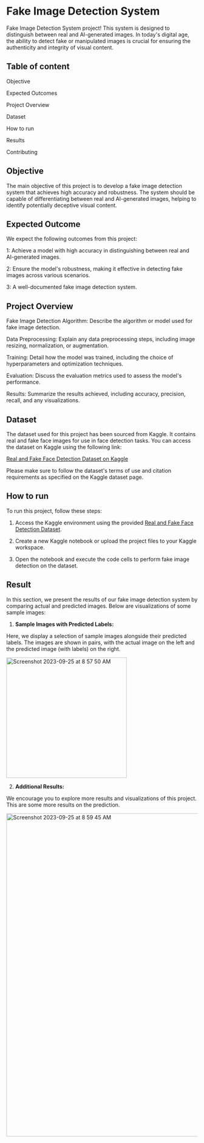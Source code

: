 
# Fake Image Detection System

Fake Image Detection System project! This system is designed to distinguish between real and AI-generated images. In today's digital age, the ability to detect fake or manipulated images is crucial for ensuring the authenticity and integrity of visual content.

## Table of content

Objective

Expected Outcomes

Project Overview

Dataset

How to run

Results

Contributing

## Objective

The main objective of this project is to develop a fake image detection system that achieves high accuracy and robustness. The system should be capable of differentiating between real and AI-generated images, helping to identify potentially deceptive visual content.
## Expected Outcome

We expect the following outcomes from this project:

1: Achieve a model with high accuracy in distinguishing between real and AI-generated images.

2: Ensure the model's robustness, making it effective in detecting fake images across various scenarios.

3: A well-documented fake image detection system.

## Project Overview

Fake Image Detection Algorithm: Describe the algorithm or model used for fake image detection.

Data Preprocessing: Explain any data preprocessing steps, including image resizing, normalization, or augmentation.

Training: Detail how the model was trained, including the choice of hyperparameters and optimization techniques.

Evaluation: Discuss the evaluation metrics used to assess the model's performance.

Results: Summarize the results achieved, including accuracy, precision, recall, and any visualizations.

## Dataset

The dataset used for this project has been sourced from Kaggle. It contains real and fake face images for use in face detection tasks. You can access the dataset on Kaggle using the following link:

[Real and Fake Face Detection Dataset on Kaggle](https://www.kaggle.com/datasets/ciplab/real-and-fake-face-detection/code)

Please make sure to follow the dataset's terms of use and citation requirements as specified on the Kaggle dataset page.

## How to run

To run this project, follow these steps:

1. Access the Kaggle environment using the provided [Real and Fake Face Detection Dataset](https://www.kaggle.com/datasets/ciplab/real-and-fake-face-detection/code).

2. Create a new Kaggle notebook or upload the project files to your Kaggle workspace.

3. Open the notebook and execute the code cells to perform fake image detection on the dataset.

## Result

In this section, we present the results of our fake image detection system by comparing actual and predicted images. Below are visualizations of some sample images:

1. **Sample Images with Predicted Labels:**

Here, we display a selection of sample images alongside their predicted labels. The images are shown in pairs, with the actual image on the left and the predicted image (with labels) on the right.

<img width="317" alt="Screenshot 2023-09-25 at 8 57 50 AM" src="https://github.com/akashsharma-2002/Challenging-Fake-Image-Detection/assets/73756172/30b84a23-3d5f-4a35-8654-b869f5177c61">



2. **Additional Results:**

We encourage you to explore more results and visualizations of this project.
This are some more results on the prediction.


<img width="850" alt="Screenshot 2023-09-25 at 8 59 45 AM" src="https://github.com/akashsharma-2002/Challenging-Fake-Image-Detection/assets/73756172/2af67f33-1099-436f-a561-2449a7b90a2e">


